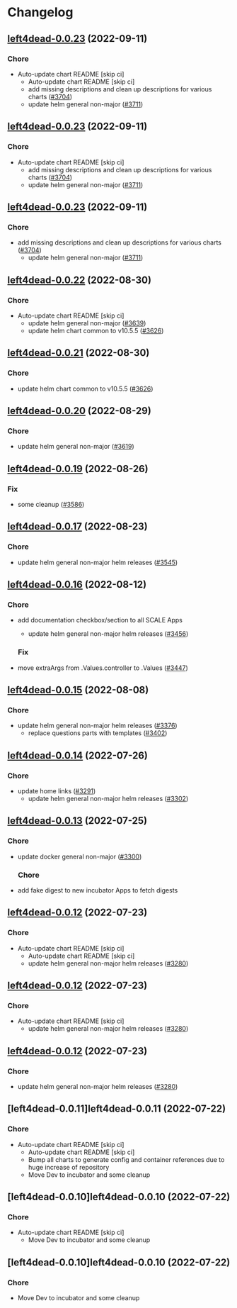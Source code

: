 # Changelog



## [left4dead-0.0.23](https://github.com/truecharts/charts/compare/left4dead-0.0.22...left4dead-0.0.23) (2022-09-11)

### Chore

- Auto-update chart README [skip ci]
  - Auto-update chart README [skip ci]
  - add missing descriptions and clean up descriptions for various charts ([#3704](https://github.com/truecharts/charts/issues/3704))
  - update helm general non-major ([#3711](https://github.com/truecharts/charts/issues/3711))




## [left4dead-0.0.23](https://github.com/truecharts/charts/compare/left4dead-0.0.22...left4dead-0.0.23) (2022-09-11)

### Chore

- Auto-update chart README [skip ci]
  - add missing descriptions and clean up descriptions for various charts ([#3704](https://github.com/truecharts/charts/issues/3704))
  - update helm general non-major ([#3711](https://github.com/truecharts/charts/issues/3711))




## [left4dead-0.0.23](https://github.com/truecharts/charts/compare/left4dead-0.0.22...left4dead-0.0.23) (2022-09-11)

### Chore

- add missing descriptions and clean up descriptions for various charts ([#3704](https://github.com/truecharts/charts/issues/3704))
  - update helm general non-major ([#3711](https://github.com/truecharts/charts/issues/3711))




## [left4dead-0.0.22](https://github.com/truecharts/charts/compare/left4dead-0.0.20...left4dead-0.0.22) (2022-08-30)

### Chore

- Auto-update chart README [skip ci]
  - update helm general non-major ([#3639](https://github.com/truecharts/charts/issues/3639))
  - update helm chart common to v10.5.5 ([#3626](https://github.com/truecharts/charts/issues/3626))




## [left4dead-0.0.21](https://github.com/truecharts/charts/compare/left4dead-0.0.20...left4dead-0.0.21) (2022-08-30)

### Chore

- update helm chart common to v10.5.5 ([#3626](https://github.com/truecharts/charts/issues/3626))




## [left4dead-0.0.20](https://github.com/truecharts/charts/compare/left4dead-0.0.19...left4dead-0.0.20) (2022-08-29)

### Chore

- update helm general non-major ([#3619](https://github.com/truecharts/charts/issues/3619))




## [left4dead-0.0.19](https://github.com/truecharts/charts/compare/left4dead-0.0.17...left4dead-0.0.19) (2022-08-26)

### Fix

- some cleanup ([#3586](https://github.com/truecharts/charts/issues/3586))




## [left4dead-0.0.17](https://github.com/truecharts/charts/compare/left4dead-0.0.16...left4dead-0.0.17) (2022-08-23)

### Chore

- update helm general non-major helm releases ([#3545](https://github.com/truecharts/charts/issues/3545))




## [left4dead-0.0.16](https://github.com/truecharts/charts/compare/left4dead-0.0.15...left4dead-0.0.16) (2022-08-12)

### Chore

- add documentation checkbox/section to all SCALE Apps
  - update helm general non-major helm releases ([#3456](https://github.com/truecharts/charts/issues/3456))

  ### Fix

- move extraArgs from .Values.controller to .Values ([#3447](https://github.com/truecharts/charts/issues/3447))




## [left4dead-0.0.15](https://github.com/truecharts/charts/compare/left4dead-0.0.14...left4dead-0.0.15) (2022-08-08)

### Chore

- update helm general non-major helm releases ([#3376](https://github.com/truecharts/charts/issues/3376))
  - replace questions parts with templates ([#3402](https://github.com/truecharts/charts/issues/3402))




## [left4dead-0.0.14](https://github.com/truecharts/apps/compare/left4dead-0.0.13...left4dead-0.0.14) (2022-07-26)

### Chore

- update home links ([#3291](https://github.com/truecharts/apps/issues/3291))
  - update helm general non-major helm releases ([#3302](https://github.com/truecharts/apps/issues/3302))




## [left4dead-0.0.13](https://github.com/truecharts/apps/compare/left4dead-0.0.12...left4dead-0.0.13) (2022-07-25)

### Chore

- update docker general non-major ([#3300](https://github.com/truecharts/apps/issues/3300))

  ### Chore

- add fake digest to new incubator Apps to fetch digests




## [left4dead-0.0.12](https://github.com/truecharts/apps/compare/left4dead-0.0.11...left4dead-0.0.12) (2022-07-23)

### Chore

- Auto-update chart README [skip ci]
  - Auto-update chart README [skip ci]
  - update helm general non-major helm releases ([#3280](https://github.com/truecharts/apps/issues/3280))




## [left4dead-0.0.12](https://github.com/truecharts/apps/compare/left4dead-0.0.11...left4dead-0.0.12) (2022-07-23)

### Chore

- Auto-update chart README [skip ci]
  - update helm general non-major helm releases ([#3280](https://github.com/truecharts/apps/issues/3280))




## [left4dead-0.0.12](https://github.com/truecharts/apps/compare/left4dead-0.0.11...left4dead-0.0.12) (2022-07-23)

### Chore

- update helm general non-major helm releases ([#3280](https://github.com/truecharts/apps/issues/3280))




## [left4dead-0.0.11]left4dead-0.0.11 (2022-07-22)

### Chore

- Auto-update chart README [skip ci]
  - Auto-update chart README [skip ci]
  - Bump all charts to generate config and container references due to huge increase of repository
  - Move Dev to incubator and some cleanup




## [left4dead-0.0.10]left4dead-0.0.10 (2022-07-22)

### Chore

- Auto-update chart README [skip ci]
  - Move Dev to incubator and some cleanup




## [left4dead-0.0.10]left4dead-0.0.10 (2022-07-22)

### Chore

- Move Dev to incubator and some cleanup
